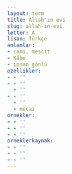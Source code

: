 ```yaml
---
layout: term
title: Allah'ın evi
slug: allah-in-evi
letter: A
lisan: Türkçe
anlamlar:
- cami, mescit
- Kâbe
- insan gönlü
ozellikler:
- - ''
- - ''
  - ''
- - ''
  - ''
  - mecaz
ornekler:
- - ''
- - ''
- - ''
orneklerkaynak:
- - ''
- - ''
- - ''
---
```

